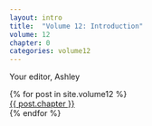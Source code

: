 ```yaml
---
layout: intro
title:  "Volume 12: Introduction"
volume: 12
chapter: 0
categories: volume12
---
```




Your editor, Ashley

<div class="showcase center">
  {% for post in site.volume12 %}
    <div class="showcase-item"><a href="{{ post.url }}">{{ post.chapter }}</a></div>
  {% endfor %}
</div>

